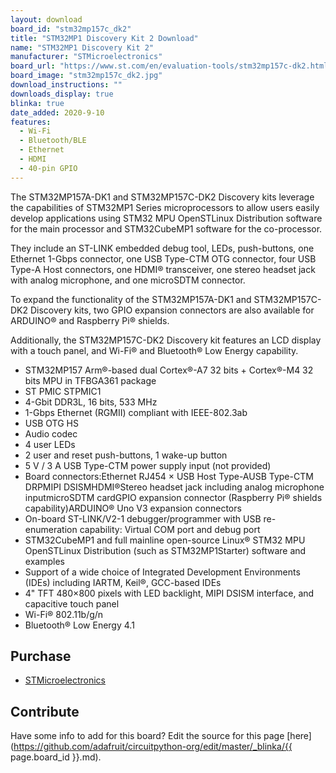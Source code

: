 ```yaml
---
layout: download
board_id: "stm32mp157c_dk2"
title: "STM32MP1 Discovery Kit 2 Download"
name: "STM32MP1 Discovery Kit 2"
manufacturer: "STMicroelectronics"
board_url: "https://www.st.com/en/evaluation-tools/stm32mp157c-dk2.html"
board_image: "stm32mp157c_dk2.jpg"
download_instructions: ""
downloads_display: true
blinka: true
date_added: 2020-9-10
features:
  - Wi-Fi
  - Bluetooth/BLE
  - Ethernet
  - HDMI
  - 40-pin GPIO
---
```


The STM32MP157A-DK1 and STM32MP157C-DK2 Discovery kits leverage the capabilities of STM32MP1 Series microprocessors to allow users easily develop applications using STM32 MPU OpenSTLinux Distribution software for the main processor and STM32CubeMP1 software for the co-processor.

They include an ST-LINK embedded debug tool, LEDs, push-buttons, one Ethernet 1-Gbps connector, one USB Type-CTM OTG connector, four USB Type-A Host connectors, one HDMI® transceiver, one stereo headset jack with analog microphone, and one microSDTM connector.

To expand the functionality of the STM32MP157A-DK1 and STM32MP157C-DK2 Discovery kits, two GPIO expansion connectors are also available for ARDUINO® and Raspberry Pi® shields.

Additionally, the STM32MP157C-DK2 Discovery kit features an LCD display with a touch panel, and Wi-Fi® and Bluetooth® Low Energy capability.

- STM32MP157 Arm®-based dual Cortex®-A7 32 bits + Cortex®-M4 32 bits MPU in TFBGA361 package
- ST PMIC STPMIC1
- 4-Gbit DDR3L, 16 bits, 533 MHz
- 1-Gbps Ethernet (RGMII) compliant with IEEE-802.3ab
- USB OTG HS
- Audio codec
- 4 user LEDs
- 2 user and reset push-buttons, 1 wake-up button
- 5 V / 3 A USB Type-CTM power supply input (not provided)
- Board connectors:Ethernet RJ454 × USB Host Type-AUSB Type-CTM DRPMIPI DSISMHDMI®Stereo headset jack including analog microphone inputmicroSDTM cardGPIO expansion connector (Raspberry Pi® shields capability)ARDUINO® Uno V3 expansion connectors
- On-board ST-LINK/V2-1 debugger/programmer with USB re-enumeration capability: Virtual COM port and debug port
- STM32CubeMP1 and full mainline open-source Linux® STM32 MPU OpenSTLinux Distribution (such as STM32MP1Starter) software and examples
- Support of a wide choice of Integrated Development Environments (IDEs) including IARTM, Keil®, GCC-based IDEs
- 4" TFT 480×800 pixels with LED backlight, MIPI DSISM interface, and capacitive touch panel
- Wi-Fi® 802.11b/g/n
- Bluetooth® Low Energy 4.1

## Purchase
* [STMicroelectronics](https://estore.st.com/en/products/evaluation-tools/product-evaluation-tools/mcu-mpu-eval-tools/stm32-mcu-mpu-eval-tools/stm32-discovery-kits/stm32mp157c-dk2.html)

## Contribute

Have some info to add for this board? Edit the source for this page [here](https://github.com/adafruit/circuitpython-org/edit/master/_blinka/{{ page.board_id }}.md).
